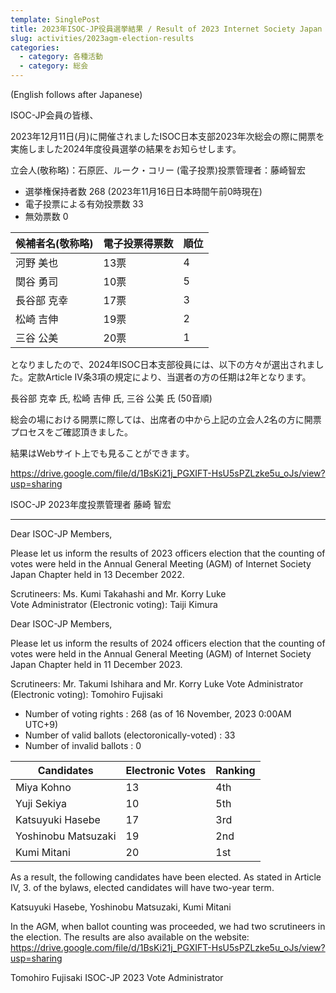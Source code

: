 ```yaml
---
template: SinglePost
title: 2023年ISOC-JP役員選挙結果 / Result of 2023 Internet Society Japan Chapter (ISOC-JP) officers election
slug: activities/2023agm-election-results
categories:
  - category: 各種活動
  - category: 総会
---
```


(English follows after Japanese)

ISOC-JP会員の皆様、

2023年12月11日(月)に開催されましたISOC日本支部2023年次総会の際に開票を実施しました2024年度役員選挙の結果をお知らせします。

立会人(敬称略)：石原匠、ルーク・コリー
(電子投票)投票管理者：藤崎智宏

- 選挙権保持者数          268 (2023年11月16日日本時間午前0時現在)
- 電子投票による有効投票数  33
- 無効票数                 0

|候補者名(敬称略) |電子投票得票数|順位|
|----|----|----|
|河野 美也|13票|4|
|関谷 勇司|10票|5|
|長谷部 克幸|17票|3|
|松崎 吉伸|19票|2|
|三谷 公美|20票|1|

となりましたので、2024年ISOC日本支部役員には、以下の方々が選出されました。定款Article IV条3項の規定により、当選者の方の任期は2年となります。

長谷部 克幸 氏, 松崎 吉伸 氏, 三谷 公美 氏 (50音順)

総会の場における開票に際しては、出席者の中から上記の立会人2名の方に開票プロセスをご確認頂きました。

結果はWebサイト上でも見ることができます。

https://drive.google.com/file/d/1BsKi21j_PGXIFT-HsU5sPZLzke5u_oJs/view?usp=sharing

ISOC-JP 2023年度投票管理者
藤崎 智宏

-----

Dear ISOC-JP Members,

Please let us inform the results of 2023 officers election that the counting of votes were held in the Annual General Meeting (AGM) of Internet Society Japan Chapter held in 13 December 2022.

Scrutineers: Ms. Kumi Takahashi and Mr. Korry Luke  
Vote Administrator (Electronic voting): Taiji Kimura

Dear ISOC-JP Members,

Please let us inform the results of 2024 officers election that the counting of votes were held in the Annual General Meeting (AGM) of Internet Society Japan Chapter held in 11 December 2023.

Scrutineers: Mr. Takumi Ishihara and  Mr. Korry Luke
Vote Administrator (Electronic voting): Tomohiro Fujisaki

- Number of voting rights : 268 (as of 16 November, 2023 0:00AM UTC+9)
- Number of valid ballots (electoronically-voted) : 33
- Number of invalid ballots : 0

                     
|Candidates|Electronic Votes|Ranking|
|----|----|----|
|Miya Kohno|13|4th|
|Yuji Sekiya|10|5th|
|Katsuyuki Hasebe|17|3rd|
|Yoshinobu Matsuzaki|19|2nd
|Kumi Mitani|20|1st|

As a result, the following candidates have been elected. As stated in Article IV, 3. of the bylaws, elected candidates will have two-year term.

Katsuyuki Hasebe, Yoshinobu Matsuzaki, Kumi Mitani

In the AGM, when ballot counting was proceeded, we had two scrutineers in the election. The results are also available on the website:
https://drive.google.com/file/d/1BsKi21j_PGXIFT-HsU5sPZLzke5u_oJs/view?usp=sharing

Tomohiro Fujisaki
ISOC-JP 2023 Vote Administrator
